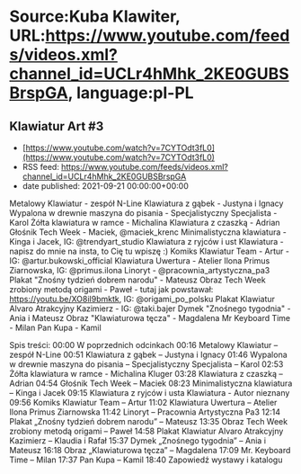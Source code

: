 # Source:Kuba Klawiter, URL:https://www.youtube.com/feeds/videos.xml?channel_id=UCLr4hMhk_2KE0GUBSBrspGA, language:pl-PL

## Klawiatur Art #3
 - [https://www.youtube.com/watch?v=7CYTOdt3fL0](https://www.youtube.com/watch?v=7CYTOdt3fL0)
 - RSS feed: https://www.youtube.com/feeds/videos.xml?channel_id=UCLr4hMhk_2KE0GUBSBrspGA
 - date published: 2021-09-21 00:00:00+00:00

Metalowy Klawiatur - zespół N-Line
Klawiatura z gąbek - Justyna i Ignacy
Wypalona w drewnie maszyna do pisania - Specjalistyczny Specjalista - Karol
Żółta klawiatura w ramce - Michalina
Klawiatura z czaszką - Adrian
Głośnik Tech Week - Maciek, @maciek_krenc
Minimalistyczna klawiatura - Kinga i Jacek, IG: @trendyart_studio
Klawiatura z ryjców i ust Klawiatura - napisz do mnie na insta, to Cię tu wpiszę :)
Komiks Klawiatur Team - Artur - IG: @artur.bukowski_official
Klawiatura Uwertura - Atelier Ilona Primus Ziarnowska, IG: @primus.ilona
Linoryt - @pracownia_artystyczna_pa3
Plakat "Znośny tydzień dobrem narodu" - Mateusz
Obraz Tech Week zrobiony metodą origami - Paweł - tutaj jak powstawał: https://youtu.be/XO8iI9bmktk, IG: @origami_po_polsku
Plakat Klawiatur Alvaro Atrakcyjny Kazimierz - IG: @taki.bajer
Dymek "Znośnego tygodnia" - Ania i Mateusz
Obraz "Klawiaturowa tęcza" - Magdalena
Mr Keyboard Time - Milan
Pan Kupa - Kamil

Spis treści:
00:00 W poprzednich odcinkach
00:16 Metalowy Klawiatur – zespół N-Line
00:51 Klawiatura z gąbek – Justyna i Ignacy
01:46 Wypalona w drewnie maszyna do pisania – Specjalistyczny Specjalista – Karol
02:53 Żółta klawiatura w ramce - Michalina Kluger
03:28 Klawiatura z czaszką – Adrian
04:54 Głośnik Tech Week – Maciek
08:23 Minimalistyczna klawiatura – Kinga i Jacek
09:15 Klawiatura z ryjców i usta Klawiatura - Autor nieznany
09:56 Komiks Klawiatur Team – Artur
11:02 Klawiatura Uwertura – Atelier Ilona Primus Ziarnowska
11:42 Linoryt – Pracownia Artystyczna Pa3
12:14 Plakat „Znośny tydzień dobrem narodu” – Mateusz
13:35 Obraz Tech Week zrobiony metodą origami – Paweł
14:58 Plakat Klawiatur Alvaro Atrakcyjny Kazimierz – Klaudia i Rafał
15:37 Dymek „Znośnego tygodnia” – Ania i Mateusz
16:18 Obraz „Klawiaturowa tęcza” – Magdalena
17:09 Mr. Keyboard Time – Milan
17:37 Pan Kupa – Kamil
18:40 Zapowiedź wystawy i katalogu

